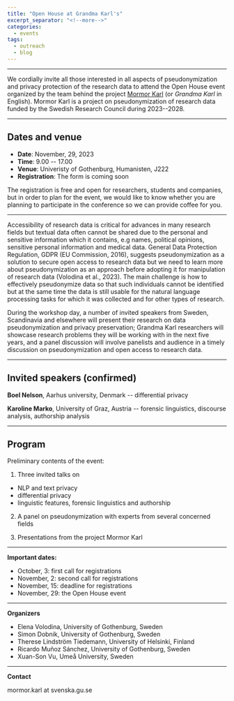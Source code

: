 ```yaml
---
title: "Open House at Grandma Karl's"
excerpt_separator: "<!--more-->"
categories:
  - events
tags:
  - outreach
  - blog
---
```


------

We cordially invite all those interested in all aspects of pseudonymization and privacy protection of the research data to attend the Open House event organized by the team behind the project [Mormor Karl](https://mormor-karl.github.io/) (or *Grandma Karl* in English). Mormor Karl is a project on pseudonymization of research data funded by the Swedish Research Council during 2023--2028. 

<!--more-->
------

## Dates and venue

* **Date**: November, 29, 2023 
* **Time**: 9.00 -- 17.00
* **Venue**: Univeristy of Gothenburg, Humanisten, J222
* **Registration**: The form is coming soon

<!-- (Please fill in the following form: <https://forms.office.com/r/U2CDs1n6iV> before __DATE__.) -->

The registration is free and open for researchers, students and companies, but in order to plan for the event, we would like to know whether you are planning to participate in the conference so we can provide coffee for you.

------

Accessibility of research data is critical for advances in many research fields but textual data often cannot be shared due to the personal and sensitive information which it contains, e.g names, political opinions, sensitive personal information and medical data. General Data Protection Regulation, GDPR (EU Commission, 2016), suggests pseudonymization as a solution to secure open access to research data but we need to learn more about pseudonymization as an approach before adopting it for manipulation of research data (Volodina et al., 2023). The main challenge is how to effectively pseudonymize data so that such individuals cannot be identified but at the same time the data is still usable for the natural language processing tasks for which it was collected and for other types of research.

During the workshop day, a number of invited speakers from Sweden, Scandinavia and elsewhere will present their research on data pseudonymization and privacy preservation; Grandma Karl researchers will showcase research problems they will be working with in the next five years, and a panel discussion will involve panelists and audience in a timely discussion on pseudonymization and open access to research data.

------

## Invited speakers (confirmed)

**Boel Nelson**, Aarhus university, Denmark -- differential privacy

**Karoline Marko**, University of Graz, Austria -- forensic linguistics, discourse analysis, authorship analysis 



------

## Program

Preliminary contents of the event:

1. Three invited talks on 
* NLP and text privacy
* differential privacy
* linguistic features, forensic linguistics and authorship

2. A panel on pseudonymization with experts from several concerned fields

3. Presentations from the project Mormor Karl

------

**Important dates:** 

* October, 3: first call for registrations
* November, 2: second call for registrations
* November, 15: deadline for registrations
* November, 29: the Open House event

------

**Organizers**

* Elena Volodina, University of Gothenburg, Sweden
* Simon Dobnik, University of Gothenburg, Sweden
* Therese Lindström Tiedemann, University of Helsinki, Finland
* Ricardo Muñoz Sánchez, University of Gothenburg, Sweden
* Xuan-Son Vu, Umeå University, Sweden

------

**Contact**

mormor.karl at svenska.gu.se


